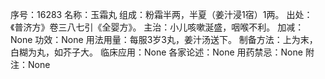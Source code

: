 序号：16283
名称：玉霜丸
组成：粉霜半两，半夏（姜汁浸1宿）1两。
出处：《普济方》卷三八七引《全婴方》。
主治：小儿咳嗽涎盛，咽喉不利。
加减：None
功效：None
用法用量：每服3岁3丸，姜汁汤送下。
制备方法：上为末，白糊为丸，如芥子大。
临床应用：None
各家论述：None
用药禁忌：None
附注：None
